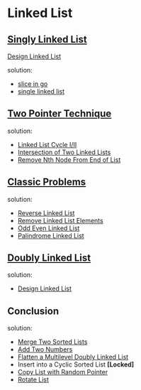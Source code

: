 # Linked List

## [Singly Linked List](https://leetcode.com/explore/learn/card/linked-list/209/singly-linked-list/1287/)

[Design Linked List](https://leetcode.com/explore/learn/card/linked-list/209/singly-linked-list/1290/)

solution:

* [slice in go](dll/ll1/ll1.go)
* [single linked list](dll/ll2/ll2.go)

## [Two Pointer Technique](https://leetcode.com/explore/learn/card/linked-list/214/two-pointer-technique/1211/)

solution:

* [Linked List Cycle I/II](tpt/cycle.go)
* [Intersection of Two Linked Lists](tpt/intersect.go)
* [Remove Nth Node From End of List](tpt/remove.go)

## [Classic Problems](https://leetcode.com/explore/learn/card/linked-list/219/classic-problems/1204/)

solution:

* [Reverse Linked List](classic/reverse.go)
* [Remove Linked List Elements](classic/remove.go)
* [Odd Even Linked List](classic/oddeven.go)
* [Palindrome Linked List](classic/palindrome.go)

## [Doubly Linked List](https://leetcode.com/explore/learn/card/linked-list/210/doubly-linked-list/1291/)

solution:

* [Design Linked List](dll/ll3/ll3.go)

## Conclusion

solution:

* [Merge Two Sorted Lists](classic/merge.go)
* [Add Two Numbers](classic/add.go)
* [Flatten a Multilevel Doubly Linked List](classic/flatten.go)
* Insert into a Cyclic Sorted List **[Locked]**
* [Copy List with Random Pointer](classic/copy.go)
* [Rotate List](classic/rotate.go)
